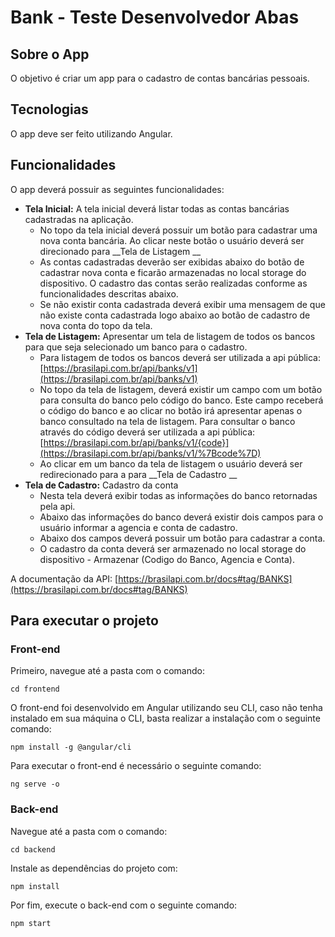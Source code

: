# Bank - Teste Desenvolvedor Abas

## **Sobre o App**
O objetivo é criar um app para o cadastro de contas bancárias pessoais.

## **Tecnologias**
O app deve ser feito utilizando Angular.

## **Funcionalidades**
O app deverá possuir as seguintes funcionalidades:
-   **Tela Inicial:** A tela inicial deverá listar todas as contas bancárias cadastradas na aplicação.
    -   No topo da tela inicial deverá possuir um botão para cadastrar uma nova conta bancária. Ao clicar neste botão o usuário deverá ser direcionado para __Tela de Listagem __
    -   As contas cadastradas deverão ser exibidas abaixo do botão de cadastrar nova conta e ficarão armazenadas no local storage do dispositivo. O cadastro das contas serão realizadas conforme as funcionalidades descritas abaixo.
    -   Se não existir conta cadastrada deverá exibir uma mensagem de que não existe conta cadastrada logo abaixo ao botão de cadastro de nova conta do topo da tela.
-   **Tela de Listagem:** Apresentar um tela de listagem de todos os bancos para que seja selecionado um banco para o cadastro.
    -   Para listagem de todos os bancos deverá ser utilizada a api pública: [](https://brasilapi.com.br/api/banks/v1)[https://brasilapi.com.br/api/banks/v1](https://brasilapi.com.br/api/banks/v1)
    -   No topo da tela de listagem, deverá existir um campo com um botão para consulta do banco pelo código do banco. Este campo receberá o código do banco e ao clicar no botão irá apresentar apenas o banco consultado na tela de listagem. Para consultar o banco através do código deverá ser utilizada a api pública: [](https://brasilapi.com.br/api/banks/v1/%7Bcode%7D)[https://brasilapi.com.br/api/banks/v1/{code}](https://brasilapi.com.br/api/banks/v1/%7Bcode%7D)
    -   Ao clicar em um banco da tela de listagem o usuário deverá ser redirecionado para a para __Tela de Cadastro __
-   **Tela de Cadastro:** Cadastro da conta
    -   Nesta tela deverá exibir todas as informações do banco retornadas pela api.
    -   Abaixo das informações do banco deverá existir dois campos para o usuário informar a agencia e conta de cadastro.
    -   Abaixo dos campos deverá possuir um botão para cadastrar a conta.
    -   O cadastro da conta deverá ser armazenado no local storage do dispositivo - Armazenar (Codigo do Banco, Agencia e Conta).

A documentação da API: [](https://brasilapi.com.br/docs#tag/BANKS)[https://brasilapi.com.br/docs#tag/BANKS](https://brasilapi.com.br/docs#tag/BANKS)

## **Para executar o projeto**
### Front-end
Primeiro, navegue até a pasta com o comando: 

    cd frontend
O front-end foi desenvolvido em Angular utilizando seu CLI, caso não tenha instalado em sua máquina o CLI, basta realizar a instalação com o seguinte comando:

    npm install -g @angular/cli
Para executar o front-end é necessário o seguinte comando:

    ng serve -o

### Back-end
Navegue até a pasta com o comando:

    cd backend
 Instale as dependências do projeto com:

    npm install
    
  Por fim, execute o back-end com o seguinte comando:
 

    npm start
